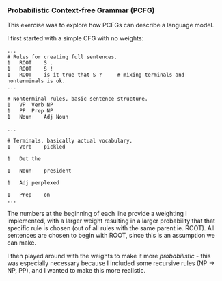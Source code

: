 ### Probabilistic Context-free Grammar (PCFG)

This exercise was to explore how PCFGs can describe a language model.

I first started with a simple CFG with no weights:

```
...
# Rules for creating full sentences.
1	ROOT	S .
1	ROOT	S !
1	ROOT	is it true that S ?     # mixing terminals and nonterminals is ok.
...

# Nonterminal rules, basic sentence structure.
1	VP	Verb NP
1	PP	Prep NP
1	Noun	Adj Noun

...

# Terminals, basically actual vocabulary.
1	Verb	pickled

1	Det	the

1	Noun	president

1	Adj	perplexed

1	Prep	on
...

```

The numbers at the beginning of each line provide a weighting I implemented, with a larger weight resulting in a larger probability that that specific rule is chosen (out of all rules with the same parent ie. ROOT). All sentences are chosen to begin with ROOT, since this is an assumption we can make.

I then played around with the weights to make it more _probabilistic_ - this was especially necessary because I included some recursive rules (NP -> NP, PP), and I wanted to make this more realistic.
